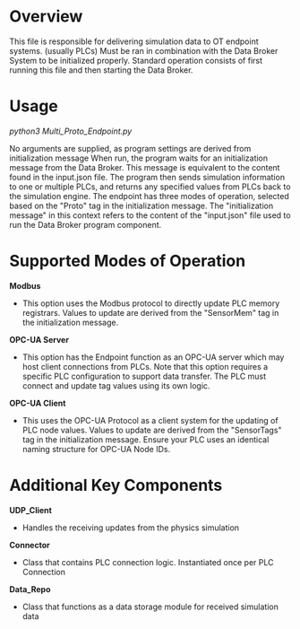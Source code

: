 # Overview

This file is responsible for delivering simulation data to OT endpoint systems. (usually PLCs) Must be ran in combination with the Data Broker System to be initialized properly. Standard operation consists of first running this file and then starting the Data Broker.


# Usage
*python3 Multi_Proto_Endpoint.py*

No arguments are supplied, as program settings are derived from initialization message
When run, the program waits for an initialization message from the Data Broker. This message is equivalent to the content found in the input.json file. The program then sends simulation information to one or multiple PLCs, and returns any specified values from PLCs back to the simulation engine. The endpoint has three modes of operation, selected based on the "Proto" tag in the initialization message. The "initialization message" in this context refers to the content of the "input.json" file used to run the Data Broker program component.


# Supported Modes of Operation

**Modbus**
- This option uses the Modbus protocol to directly update PLC memory registrars. Values to update are derived from the "SensorMem" tag in the initialization message.

**OPC-UA Server**
- This option has the Endpoint function as an OPC-UA server which may host client connections from PLCs. Note that this option requires a specific PLC configuration to support data transfer. The PLC must connect and update tag values using its own logic. 

**OPC-UA Client**
- This uses the OPC-UA Protocol as a client system for the updating of PLC node values. Values to update are derived from the "SensorTags" tag in the initialization message. Ensure your PLC uses an identical naming structure for OPC-UA Node IDs. 


# Additional Key Components
**UDP_Client**
- Handles the receiving updates from the physics simulation

**Connector**
- Class that contains PLC connection logic. Instantiated once per PLC Connection

**Data_Repo**
- Class that functions as a data storage module for received simulation data

